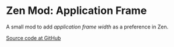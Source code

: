 # Zen Mod: Application Frame

A small mod to add _application frame width_ as a preference in Zen.

[Source code at GitHub](https://github.com/psu/zen-mods)
